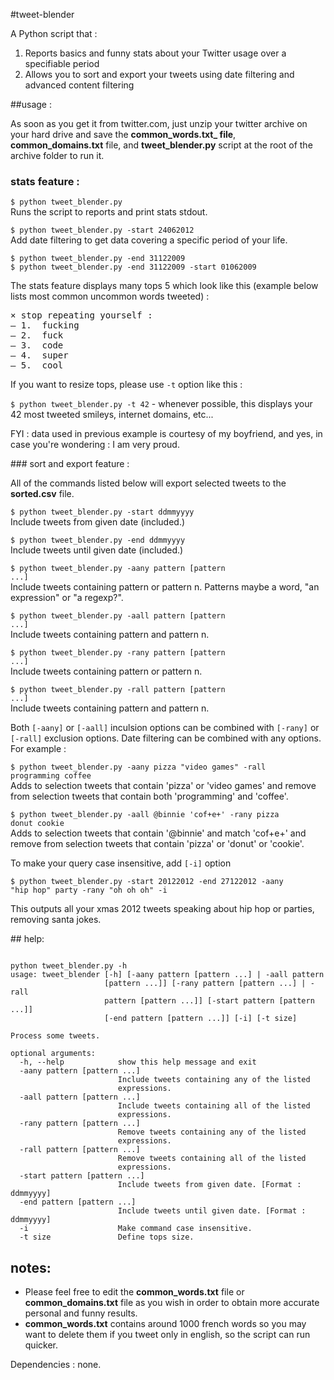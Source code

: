 #tweet-blender

A Python script that : 

1. Reports basics and funny stats about your Twitter usage over a specifiable period
2. Allows you to sort and export your tweets using date filtering and advanced content filtering 

##usage :

As soon as you get it from twitter.com, just unzip your twitter archive on your hard drive and save the **common_words.txt_ file**, **common_domains.txt** file, and **tweet_blender.py** script at the root of the archive folder to run it.  

### stats feature : 

<code>$ python tweet_blender.py</code>  
Runs the script to reports and print stats stdout.  

<code>$ python tweet_blender.py -start 24062012</code>  
Add date filtering to get data covering a specific period of your life. 

<code>$ python tweet_blender.py -end 31122009</code>  
<code>$ python tweet_blender.py -end 31122009 -start 01062009</code>  

The stats feature displays many tops 5 which look like this (example below lists most common uncommon words tweeted) :  
<pre>
× stop repeating yourself :
— 1.  fucking
— 2.  fuck
— 3.  code
— 4.  super
— 5.  cool
</pre>  

If you want to resize tops, please use <code>-t</code> option like this :  

<code>$ python tweet_blender.py -t 42</code> - whenever possible, this displays your 42 most tweeted smileys, internet domains, etc...

FYI : data used in previous example is courtesy of my boyfriend, and yes, in case you're wondering : I am very proud.  

### sort and export feature :  

All of the commands listed below will export selected tweets to the **sorted.csv** file.  

<code>$ python tweet_blender.py -start ddmmyyyy</code>  
Include tweets from given date (included.)

<code>$ python tweet_blender.py -end ddmmyyyy</code>  
Include tweets until given date (included.)

<code>$ python tweet_blender.py -aany pattern [pattern ...]</code>  
Include tweets containing pattern or pattern n. Patterns maybe a word, "an expression" or "a regexp?". 

<code>$ python tweet_blender.py -aall pattern [pattern ...]</code>  
Include tweets containing pattern and pattern n.  

<code>$ python tweet_blender.py -rany pattern [pattern ...]</code>  
Include tweets containing pattern or pattern n.  

<code>$ python tweet_blender.py -rall pattern [pattern ...]</code>  
Include tweets containing pattern and pattern n.  

Both <code>[-aany]</code> or <code>[-aall]</code> inculsion options can be combined with <code>[-rany]</code> or <code>[-rall]</code> exclusion options. Date filtering can be combined with any options. 
For example :  

<code>$ python tweet_blender.py -aany pizza "video games" -rall programming coffee</code>  
Adds to selection tweets that contain 'pizza' or 'video games' and remove from selection tweets that contain both 'programming' and 'coffee'.  

<code>$ python tweet_blender.py -aall @binnie 'cof+e+' -rany pizza donut cookie</code>  
Adds to selection tweets that contain '@binnie' and match 'cof+e+' and remove from selection tweets that contain 'pizza' or 'donut' or 'cookie'.  

To make your query case insensitive, add <code>[-i]</code> option   

<code>$ python tweet_blender.py -start 20122012 -end 27122012 -aany "hip hop" party -rany "oh oh oh" -i</code>

This outputs all your xmas 2012 tweets speaking about hip hop or parties, removing santa jokes.

## help:

<pre><code>
python tweet_blender.py -h
usage: tweet_blender [-h] [-aany pattern [pattern ...] | -aall pattern
                     [pattern ...]] [-rany pattern [pattern ...] | -rall
                     pattern [pattern ...]] [-start pattern [pattern ...]]
                     [-end pattern [pattern ...]] [-i] [-t size]

Process some tweets.

optional arguments:
  -h, --help            show this help message and exit
  -aany pattern [pattern ...]
                        Include tweets containing any of the listed
                        expressions.
  -aall pattern [pattern ...]
                        Include tweets containing all of the listed
                        expressions.
  -rany pattern [pattern ...]
                        Remove tweets containing any of the listed
                        expressions.
  -rall pattern [pattern ...]
                        Remove tweets containing all of the listed
                        expressions.
  -start pattern [pattern ...]
                        Include tweets from given date. [Format : ddmmyyyy]
  -end pattern [pattern ...]
                        Include tweets until given date. [Format : ddmmyyyy]
  -i                    Make command case insensitive.
  -t size               Define tops size.
</code></pre>
## notes:

- Please feel free to edit the **common_words.txt** file or **common_domains.txt** file as you wish in order to obtain more accurate personal and funny results.  
- **common_words.txt** contains around 1000 french words so you may want to delete them if you tweet only in english, so the script can run quicker.  

Dependencies : none.
